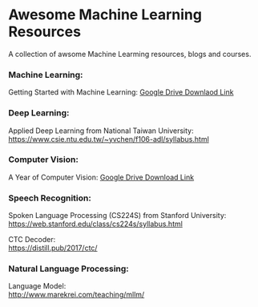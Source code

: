 # Awesome Machine Learning Resources  
A collection of awsome Machine Learming resources, blogs and courses.  

### Machine Learning:  
Getting Started with Machine Learning:
[Google Drive Downlaod Link](https://drive.google.com/file/d/1XcYbj0YJlVTHO1ZXyVqvaHbptrmiXic8/view?usp=sharing)  

### Deep Learning:  
Applied Deep Learning from National Taiwan University:  
https://www.csie.ntu.edu.tw/~yvchen/f106-adl/syllabus.html  

### Computer Vision:
A Year of Computer Vision:
[Google Drive Download Link](https://drive.google.com/file/d/11EHeXgOoSTMnP8A0M4qEmf3JCVDO_rdG/view?usp=sharing)  

### Speech Recognition:  
Spoken Language Processing (CS224S) from Stanford University:  
https://web.stanford.edu/class/cs224s/syllabus.html

CTC Decoder:  
https://distill.pub/2017/ctc/

### Natural Language Processing:  
Language Model:  
http://www.marekrei.com/teaching/mllm/  
